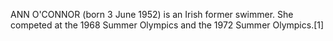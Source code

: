 ANN O'CONNOR (born 3 June 1952) is an Irish former swimmer. She competed at the 1968 Summer Olympics and the 1972 Summer Olympics.[1]

